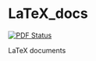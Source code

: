 LaTeX_docs
==========

[![PDF Status](https://www.sharelatex.com/github/repos/bas-rustenburg/LaTeX_docs/builds/latest/badge.svg)](https://www.sharelatex.com/github/repos/bas-rustenburg/LaTeX_docs/builds/latest/output.pdf)

LaTeX documents
